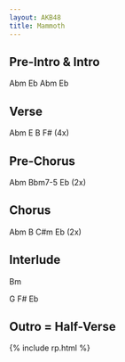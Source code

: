 ```yaml
---
layout: AKB48
title: Mammoth
---
```

## Pre-Intro & Intro 
Abm Eb Abm Eb 

## Verse 
Abm E B F# (4x) 

## Pre-Chorus 
Abm Bbm7-5 Eb (2x) 

## Chorus 
Abm B C#m Eb (2x) 

## Interlude 
Bm

G F# Eb 

## Outro = Half-Verse 

{% include rp.html %}
